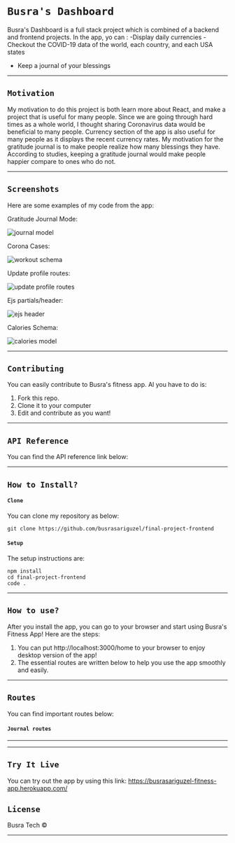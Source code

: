 # `Busra's Dashboard`

Busra's Dashboard is a full stack project which is combined of a backend and frontend projects. In the app, yo can : 
-Display daily currencies
-Checkout the COVID-19 data of the world, each country, and each USA states
- Keep a journal of your blessings

----
## `Motivation`

My motivation to do this project is both learn more about React, and make a project that is useful for many people. Since we are going through hard times as a whole world, I thought sharing Coronavirus data would be beneficial to many people. Currency section of the app is also useful for many people as it displays the recent currency rates. 
My motivation for the gratitude journal is to make people realize how many  blessings they have. According to studies, keeping a gratitude journal would make people happier compare to ones who do not.


---

## `Screenshots`
Here are some examples of my code from the app:

Gratitude Journal Mode:

![journal model](/public/img/Screen&#32;Shot&#32;2020-04-01&#32;at&#32;12.43.00&#32;PM.png)

Corona Cases:

![workout schema](/public/img/Screen&#32;Shot&#32;2020-04-01&#32;at&#32;12.46.55&#32;PM.png)

Update profile routes:

![update profile routes](/public/img/Screen&#32;Shot&#32;2020-04-01&#32;at&#32;12.47.12&#32;PM.png)

Ejs partials/header:

![ejs header](/public/img/Screen&#32;Shot&#32;2020-04-01&#32;at&#32;12.47.29&#32;PM.png)

Calories Schema:

![calories model](/public/img/Screen&#32;Shot&#32;2020-04-01&#32;at&#32;12.47.46&#32;PM.png)


---
## `Contributing`

You can easily contribute to Busra's fitness app.
Al you have to do is:
1. Fork this repo.
2. Clone it to your computer
3. Edit and contribute as you want!
---

## `API Reference`

You can find the API reference link below:



---
## `How to Install?` 

#### `Clone`
You can clone my repository as below:

```
git clone https://github.com/busrasariguzel/final-project-frontend
```



#### `Setup`

The setup instructions are:

```
npm install 
cd final-project-frontend
code .
```
---

## `How to use?`
After you install the app, you can go to your browser and start using Busra's Fitness App!
Here are the steps:
1. You can put http://localhost:3000/home to your browser to enjoy desktop version of the app!
2. The essential routes are written below to help you use the app smoothly and easily.


---
## `Routes`
You can find important routes below:

#### `Journal routes`




---




---

## `Try It Live`

You can try out the app by using this link:
https://busrasariguzel-fitness-app.herokuapp.com/

## `License`

Busra Tech ©

---
